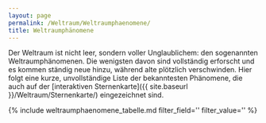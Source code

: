 ```yaml
---
layout: page
permalink: /Weltraum/Weltraumphaenomene/
title: Weltraumphänomene
---
```




Der Weltraum ist nicht leer, sondern voller Unglaublichem: den sogenannten Weltraumphänomenen. Die wenigsten davon sind vollständig erforscht und es kommen ständig neue hinzu, während alte plötzlich verschwinden. Hier folgt eine kurze, unvollständige Liste der bekanntesten Phänomene, die auch auf der [interaktiven Sternenkarte]({{ site.baseurl }}/Weltraum/Sternenkarte/) eingezeichnet sind.

{% include weltraumphaenomene_tabelle.md filter_field='' filter_value='' %}

